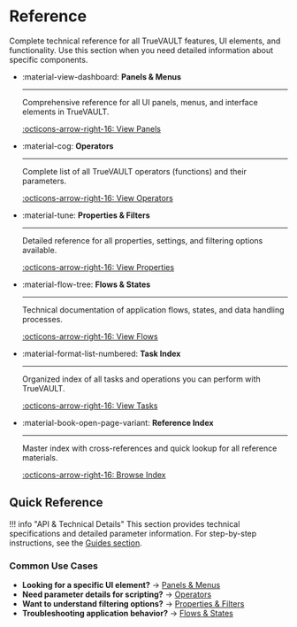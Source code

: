 # Reference

Complete technical reference for all TrueVAULT features, UI elements, and functionality. Use this section when you need detailed information about specific components.

<div class="grid cards" markdown>

-   :material-view-dashboard: **Panels & Menus**

    ---

    Comprehensive reference for all UI panels, menus, and interface elements in TrueVAULT.

    [:octicons-arrow-right-16: View Panels](panels-menus.md)

-   :material-cog: **Operators**

    ---

    Complete list of all TrueVAULT operators (functions) and their parameters.

    [:octicons-arrow-right-16: View Operators](operators.md)

-   :material-tune: **Properties & Filters**

    ---

    Detailed reference for all properties, settings, and filtering options available.

    [:octicons-arrow-right-16: View Properties](properties-filters.md)

-   :material-flow-tree: **Flows & States**

    ---

    Technical documentation of application flows, states, and data handling processes.

    [:octicons-arrow-right-16: View Flows](flows-states.md)

-   :material-format-list-numbered: **Task Index**

    ---

    Organized index of all tasks and operations you can perform with TrueVAULT.

    [:octicons-arrow-right-16: View Tasks](task-index.md)

-   :material-book-open-page-variant: **Reference Index**

    ---

    Master index with cross-references and quick lookup for all reference materials.

    [:octicons-arrow-right-16: Browse Index](reference-index.md)

</div>

## Quick Reference

!!! info "API & Technical Details"
    This section provides technical specifications and detailed parameter information. For step-by-step instructions, see the [Guides section](../guides/index.md).

### Common Use Cases

- **Looking for a specific UI element?** → [Panels & Menus](panels-menus.md)
- **Need parameter details for scripting?** → [Operators](operators.md)  
- **Want to understand filtering options?** → [Properties & Filters](properties-filters.md)
- **Troubleshooting application behavior?** → [Flows & States](flows-states.md)
